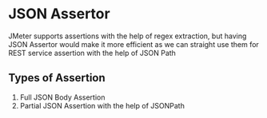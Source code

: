 # JSON Assertor

JMeter supports assertions with the help of regex extraction, but having JSON Assertor would make it more efficient as we can straight use them for REST service assertion with the help of JSON Path

## Types of Assertion

1. Full JSON Body Assertion
2. Partial JSON Assertion with the help of JSONPath